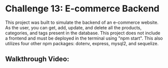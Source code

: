 # Challenge 13: E-commerce Backend

This project was built to simulate the backend of an e-commerce website. As the user, you can get, add, update, and delete all the products, categories, and tags present in the database. This project does not include a frontend and must be deployed in the terminal using "npm start". This also utilizes four other npm packages: dotenv, express, mysql2, and sequelize. 

## Walkthrough Video: 

